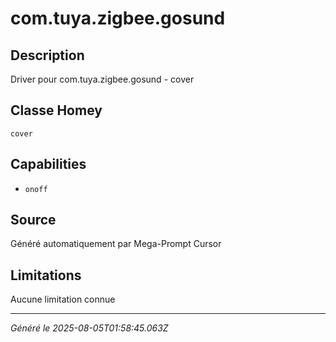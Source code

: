 # com.tuya.zigbee.gosund

## Description
Driver pour com.tuya.zigbee.gosund - cover

## Classe Homey
`cover`

## Capabilities
- `onoff`

## Source
Généré automatiquement par Mega-Prompt Cursor

## Limitations
Aucune limitation connue

---
*Généré le 2025-08-05T01:58:45.063Z*
